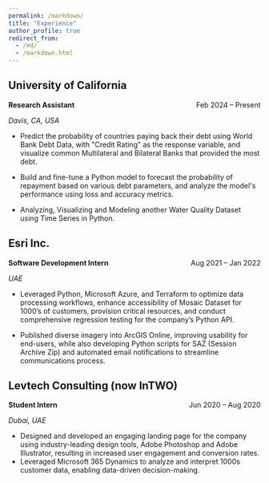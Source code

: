 ```yaml
---
permalink: /markdown/
title: "Experience"
author_profile: true
redirect_from: 
  - /md/
  - /markdown.html
---
```


## University of California
**Research Assistant** <span style="float: right;"> Feb 2024 – Present

*Davis, CA, USA*

* Predict the probability of countries paying back their debt using
World Bank Debt Data, with "Credit Rating" as the response variable,
and visualize common Multilateral and Bilateral Banks that provided
the most debt.

* Build and fine-tune a Python model to forecast the probability of
repayment based on various debt parameters, and analyze the
model's performance using loss and accuracy metrics.

* Analyzing, Visualizing and Modeling another Water Quality Dataset
using Time Series in Python.

## Esri Inc. 
**Software Development Intern** <span style="float: right;"> Aug 2021 – Jan 2022

*UAE*

* Leveraged Python, Microsoft Azure, and Terraform to optimize data processing workflows, enhance accessibility
of Mosaic Dataset for 1000’s of customers, provision critical resources, and conduct comprehensive regression
testing for the company’s Python API.

* Published diverse imagery into ArcGIS Online, improving usability for end-users, while also developing Python
scripts for SAZ (Session Archive Zip) and automated email notifications to streamline communications process.

## Levtech Consulting (now InTWO)
**Student Intern** <span style="float: right;"> Jun 2020 – Aug 2020

*Dubai, UAE*

* Designed and developed an engaging landing page for the company using industry-leading design tools, Adobe Photoshop and Adobe Illustrator, resulting in increased user engagement and conversion rates. 
* Leveraged Microsoft 365 Dynamics to analyze and interpret 1000s customer data, enabling data-driven decision-making.